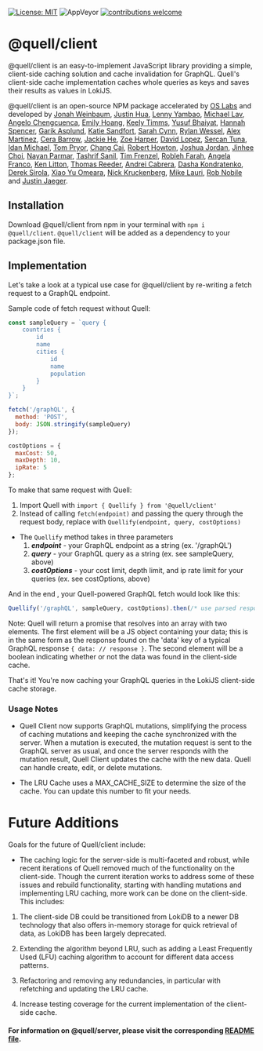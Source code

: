 [![License: MIT](https://img.shields.io/badge/License-MIT-yellow.svg)](https://github.com/open-source-labs/Quell/blob/master/LICENSE)
![AppVeyor](https://img.shields.io/badge/version-6.0.0-blue.svg)
[![contributions welcome](https://img.shields.io/badge/contributions-welcome-brightgreen.svg?style=flat)](https://github.com/open-source-labs/Quell/issues)

# @quell/client

@quell/client is an easy-to-implement JavaScript library providing a simple, client-side caching solution and cache invalidation for GraphQL. Quell's client-side cache implementation caches whole queries as keys and saves their results as values in LokiJS.

@quell/client is an open-source NPM package accelerated by [OS Labs](https://github.com/open-source-labs) and developed by [Jonah Weinbaum](https://github.com/jonahpw), [Justin Hua](https://github.com/justinfhua), [Lenny Yambao](https://github.com/lennin6), [Michael Lav](https://github.com/mikelav258), [Angelo Chengcuenca](https://github.com/amchengcuenca), [Emily Hoang](https://github.com/emilythoang), [Keely Timms](https://github.com/keelyt), [Yusuf Bhaiyat](https://github.com/yusuf-bha), [Hannah Spencer](https://github.com/Hannahspen), [Garik Asplund](https://github.com/garikAsplund), [Katie Sandfort](https://github.com/katiesandfort), [Sarah Cynn](https://github.com/cynnsarah), [Rylan Wessel](https://github.com/XpIose), [Alex Martinez](https://github.com/alexmartinez123), [Cera Barrow](https://github.com/cerab), [Jackie He](https://github.com/Jckhe), [Zoe Harper](https://github.com/ContraireZoe), [David Lopez](https://github.com/DavidMPLopez), [Sercan Tuna](https://github.com/srcntuna), [Idan Michael](https://github.com/IdanMichael), [Tom Pryor](https://github.com/Turmbeoz), [Chang Cai](https://github.com/ccai89), [Robert Howton](https://github.com/roberthowton), [Joshua Jordan](https://github.com/jjordan-90), [Jinhee Choi](https://github.com/jcroadmovie), [Nayan Parmar](https://github.com/nparmar1), [Tashrif Sanil](https://github.com/tashrifsanil), [Tim Frenzel](https://github.com/TimFrenzel), [Robleh Farah](https://github.com/farahrobleh), [Angela Franco](https://github.com/ajfranco18), [Ken Litton](https://github.com/kenlitton), [Thomas Reeder](https://github.com/nomtomnom), [Andrei Cabrera](https://github.com/Andreicabrerao), [Dasha Kondratenko](https://github.com/dasha-k), [Derek Sirola](https://github.com/dsirola1), [Xiao Yu Omeara](https://github.com/xyomeara), [Nick Kruckenberg](https://github.com/kruckenberg), [Mike Lauri](https://github.com/MichaelLauri), [Rob Nobile](https://github.com/RobNobile) and [Justin Jaeger](https://github.com/justinjaeger).

## Installation

Download @quell/client from npm in your terminal with `npm i @quell/client`.
`@quell/client` will be added as a dependency to your package.json file.

## Implementation

Let's take a look at a typical use case for @quell/client by re-writing a fetch request to a GraphQL endpoint.

Sample code of fetch request without Quell:

```javascript
const sampleQuery = `query {
    countries {
        id
        name
        cities {
            id
            name
            population
        }
    }
}`;

fetch('/graphQL', {
  method: 'POST',
  body: JSON.stringify(sampleQuery)
});

costOptions = {
  maxCost: 50,
  maxDepth: 10,
  ipRate: 5
};
```

To make that same request with Quell:

1. Import Quell with `import { Quellify } from '@quell/client'`
2. Instead of calling `fetch(endpoint)` and passing the query through the request body, replace with `Quellify(endpoint, query, costOptions)`

- The `Quellify` method takes in three parameters
  1. **_endpoint_** - your GraphQL endpoint as a string (ex. '/graphQL')
  2. **_query_** - your GraphQL query as a string (ex. see sampleQuery, above)
  3. **_costOptions_** - your cost limit, depth limit, and ip rate limit for your queries (ex. see costOptions, above)

And in the end , your Quell-powered GraphQL fetch would look like this:

```javascript
Quellify('/graphQL', sampleQuery, costOptions).then(/* use parsed response */);
```

Note: Quell will return a promise that resolves into an array with two elements. The first element will be a JS object containing your data; this is in the same form as the response found on the 'data' key of a typical GraphQL response `{ data: // response }`. The second element will be a boolean indicating whether or not the data was found in the client-side cache.

That's it! You're now caching your GraphQL queries in the LokiJS client-side cache storage.

### Usage Notes

- Quell Client now supports GraphQL mutations, simplifying the process of caching mutations and keeping the cache synchronized with the server. When a mutation is executed, the mutation request is sent to the GraphQL server as usual, and once the server responds with the mutation result, Quell Client updates the cache with the new data. Quell can handle create, edit, or delete mutations.

- The LRU Cache uses a MAX_CACHE_SIZE to determine the size of the cache. You can update this number to fit your needs.


# Future Additions


Goals for the future of Quell/client include:

- The caching logic for the server-side is multi-faceted and robust, while recent iterations of Quell removed much of the functionality on the client-side. Though the current iteration works to address some of these issues and rebuild functionality, starting with handling mutations and implementing LRU caching, more work can be done on the client-side. This includes:

1. The client-side DB could be transitioned from LokiDB to a newer DB technology that also offers in-memory storage for quick retrieval of data, as LokiDB has been largely deprecated.

2. Extending the algorithm beyond LRU, such as adding a Least Frequently Used (LFU) caching algorithm to account for different data access patterns.

3. Refactoring and removing any redundancies, in particular with refetching and updating the LRU cache.

4. Increase testing coverage for the current implementation of the client-side cache.

#### For information on @quell/server, please visit the corresponding [README file](../quell-server/README.md).
